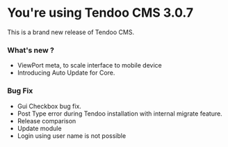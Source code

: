 # You're using Tendoo CMS 3.0.7
This is a brand new release of Tendoo CMS.

### What's new ?

- ViewPort meta, to scale interface to mobile device
- Introducing Auto Update for Core.

### Bug Fix
- Gui Checkbox bug fix.
- Post Type error during Tendoo installation with internal migrate feature.
- Release comparison
- Update module
- Login using user name is not possible